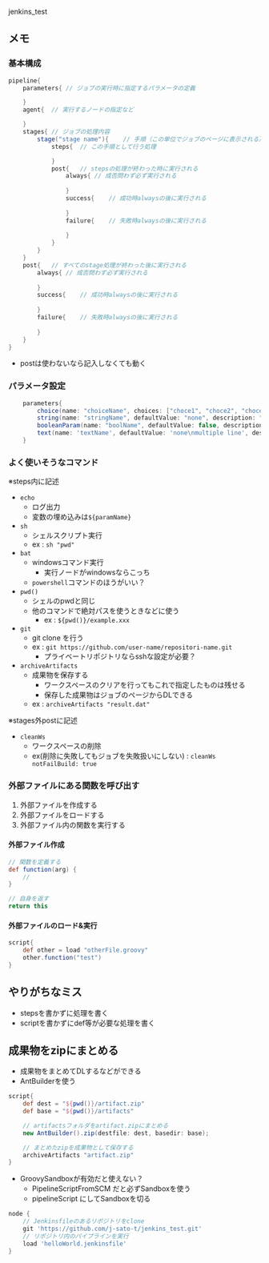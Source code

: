 jenkins_test

## メモ

### 基本構成

```groovy
pipeline{
	parameters{	// ジョブの実行時に指定するパラメータの定義

	}
	agent{	// 実行するノードの指定など

	}
	stages{	// ジョブの処理内容
		stage("stage name"){	// 手順（この単位でジョブのページに表示される）
			steps{	// この手順として行う処理

			}
			post{	// stepsの処理が終わった時に実行される
				always{	// 成否問わず必ず実行される
					
				}
				success{	// 成功時alwaysの後に実行される
					
				}
				failure{	// 失敗時alwaysの後に実行される
					
				}
			}
		}
	}
	post{	// すべてのstage処理が終わった後に実行される
		always{	// 成否問わず必ず実行される
			
		}
		success{	// 成功時alwaysの後に実行される
			
		}
		failure{	// 失敗時alwaysの後に実行される
			
		}
	}
}
```
- postは使わないなら記入しなくても動く

### パラメータ設定

```groovy
	parameters{
		choice(name: "choiceName", choices: ["choce1", "choce2", "choce3"], description: "選択肢")
		string(name: "stringName", defaultValue: "none", description: "文字列")
		booleanParam(name: "boolName", defaultValue: false, description: "フラグ")
		text(name: 'textName', defaultValue: 'none\nmultiple line', description: '複数行の文字列')
	}
```

### よく使いそうなコマンド

※steps内に記述
- `echo`
	- ログ出力
	- 変数の埋め込みは`${paramName}`
- `sh`
	- シェルスクリプト実行
	- ex : `sh "pwd"`
- `bat`
	- windowsコマンド実行
		- 実行ノードがwindowsならこっち
	- `powershell`コマンドのほうがいい？
- `pwd()`
	- シェルのpwdと同じ
	- 他のコマンドで絶対パスを使うときなどに使う
		- ex : `${pwd()}/example.xxx`
- `git`
	- git clone を行う
	- ex : `git https://github.com/user-name/repositori-name.git`
		- プライベートリポジトリならsshな設定が必要？
- `archiveArtifacts`
	- 成果物を保存する
		- ワークスペースのクリアを行ってもこれで指定したものは残せる
		- 保存した成果物はジョブのページからDLできる
	- ex : `archiveArtifacts "result.dat"`

※stages外postに記述
- `cleanWs`
	- ワークスペースの削除
	- ex(削除に失敗してもジョブを失敗扱いにしない) : `cleanWs notFailBuild: true`

### 外部ファイルにある関数を呼び出す

1. 外部ファイルを作成する
1. 外部ファイルをロードする
1. 外部ファイル内の関数を実行する

#### 外部ファイル作成

```groovy
// 関数を定義する
def function(arg) {
	// 
}

// 自身を返す
return this
```

#### 外部ファイルのロード&実行

```groovy
script{
	def other = load "otherFile.groovy"
	other.function("test")
}
```

## やりがちなミス

- stepsを書かずに処理を書く
- scriptを書かずにdef等が必要な処理を書く

## 成果物をzipにまとめる

- 成果物をまとめてDLするなどができる
- AntBuilderを使う
```groovy
script{
	def dest = "${pwd()}/artifact.zip"
	def base = "${pwd()}/artifacts"

	// artifactsフォルダをartifact.zipにまとめる
	new AntBuilder().zip(destfile: dest, basedir: base);

	// まとめたzipを成果物として保存する
	archiveArtifacts "artifact.zip"
}
```

- GroovySandboxが有効だと使えない？
	- PipelineScriptFromSCM だと必ずSandboxを使う
	- pipelineScript にしてSandboxを切る
```groovy
node {
	// Jenkinsfileのあるリポジトリをclone
    git 'https://github.com/j-sato-t/jenkins_test.git'
	// リポジトリ内のパイプラインを実行
    load 'helloWorld.jenkinsfile'
}
```
